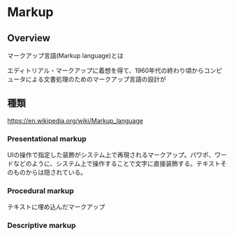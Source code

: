 # Markup

## Overview

マークアップ言語(Markup language)とは

エディトリアル・マークアップに着想を得て、1960年代の終わり頃からコンピュータによる文書処理のためのマークアップ言語の設計が

## 種類

https://en.wikipedia.org/wiki/Markup_language

### Presentational markup
UIの操作で指定した装飾がシステム上で再現されるマークアップ。パワポ、ワードなどのように、システム上で操作することで文字に直接装飾する。テキストそのものからは隠されている。

### Procedural markup
テキストに埋め込んだマークアップ


### Descriptive markup

